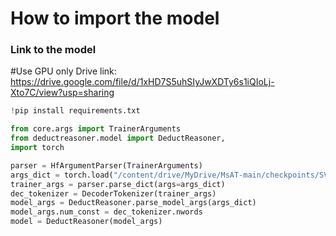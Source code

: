 # How to import the model

### Link to the model
#Use GPU only
Drive link: https://drive.google.com/file/d/1xHD7S5uhSIyJwXDTy6s1iQIoLj-Xto7C/view?usp=sharing

```python
!pip install requirements.txt

from core.args import TrainerArguments
from deductreasoner.model import DeductReasoner,
import torch

parser = HfArgumentParser(TrainerArguments)
args_dict = torch.load("/content/drive/MyDrive/MsAT-main/checkpoints/SVAMP-Deduct/s_0/model.pt") #Write the link to model.pt
trainer_args = parser.parse_dict(args=args_dict)
dec_tokenizer = DecoderTokenizer(trainer_args)
model_args = DeductReasoner.parse_model_args(args_dict)
model_args.num_const = dec_tokenizer.nwords
model = DeductReasoner(model_args)
```
